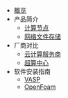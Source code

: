 <!-- 请勿添加产品标题，标题行将由系统自动增加，名称将于您申请邮件提供的仓库名称一致 -->
  
* [概览](/epc/README)
* 产品简介
   * [计算节点](/epc/whatisepc.md)
   * [网络文件存储](/epc/smb.md)
* 厂商对比
   * [云计算服务商](/epc/compareToCloud.md)
   * [超算中心](/epc/compareToHpcCenter.md)
* 软件安装指南
   * [VASP](/epc/vasp.md)
   * [OpenFoam](/epc/openfoam.md)

